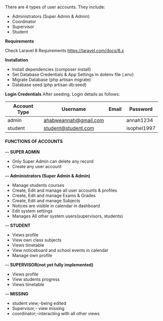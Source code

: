 
There are 4 types of user accounts. They include:
 
- Administrators (Super Admin & Admin)
- Coordinator
- Supervisor
- Student


**Requirements** 

Check Laravel 8 Requirements https://laravel.com/docs/8.x

**Installation**
- Install dependencies (composer install)
- Set Database Credentials & App Settings in dotenv file (.env)
- Migrate Database (php artisan migrate)
- Database seed (php artisan db:seed)

**Login Credentials**
After seeding. Login details as follows:

| Account Type  | Username             | Email | Password   |
| ------------- | --------             | ----- | --------   |
| admin         | ahabweannah@gmail.com|       |annah1234   | 
| student       | student@student.com  |       |isophel1997 |
#### **FUNCTIONS OF ACCOUNTS** 

**-- SUPER ADMIN**
- Only Super Admin can delete any record
- Create any user account
 
**-- Administrators (Super Admin & Admin)**

- Manage students courses
- Create, Edit and manage all user accounts & profiles
- Create, Edit and manage Exams & Grades
- Create, Edit and manage Subjects
- Notices are visible in calendar in dashboard
- Edit system settings
- Manages All other system users(supervisors, students)


**-- STUDENT**
- Views profile
- View own class subjects
- Views timetable
- View noticeboard and school events in calendar
- Manage own profile

**-- SUPERVISOR(not yet fully implemented)**
- Views profile
- View students progress
- Views timetable

**-- MISSING**
- student view;-being edited
- Supervisor;- view missing 
- coordinator;-interacting with all other views